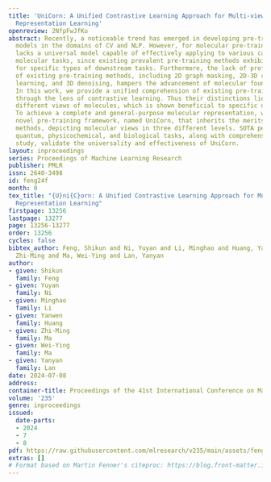 ```yaml
---
title: 'UniCorn: A Unified Contrastive Learning Approach for Multi-view Molecular
  Representation Learning'
openreview: 2NfpFwJfKu
abstract: Recently, a noticeable trend has emerged in developing pre-trained foundation
  models in the domains of CV and NLP. However, for molecular pre-training, there
  lacks a universal model capable of effectively applying to various categories of
  molecular tasks, since existing prevalent pre-training methods exhibit effectiveness
  for specific types of downstream tasks. Furthermore, the lack of profound understanding
  of existing pre-training methods, including 2D graph masking, 2D-3D contrastive
  learning, and 3D denoising, hampers the advancement of molecular foundation models.
  In this work, we provide a unified comprehension of existing pre-training methods
  through the lens of contrastive learning. Thus their distinctions lie in clustering
  different views of molecules, which is shown beneficial to specific downstream tasks.
  To achieve a complete and general-purpose molecular representation, we propose a
  novel pre-training framework, named UniCorn, that inherits the merits of the three
  methods, depicting molecular views in three different levels. SOTA performance across
  quantum, physicochemical, and biological tasks, along with comprehensive ablation
  study, validate the universality and effectiveness of UniCorn.
layout: inproceedings
series: Proceedings of Machine Learning Research
publisher: PMLR
issn: 2640-3498
id: feng24f
month: 0
tex_title: "{U}ni{C}orn: A Unified Contrastive Learning Approach for Multi-view Molecular
  Representation Learning"
firstpage: 13256
lastpage: 13277
page: 13256-13277
order: 13256
cycles: false
bibtex_author: Feng, Shikun and Ni, Yuyan and Li, Minghao and Huang, Yanwen and Ma,
  Zhi-Ming and Ma, Wei-Ying and Lan, Yanyan
author:
- given: Shikun
  family: Feng
- given: Yuyan
  family: Ni
- given: Minghao
  family: Li
- given: Yanwen
  family: Huang
- given: Zhi-Ming
  family: Ma
- given: Wei-Ying
  family: Ma
- given: Yanyan
  family: Lan
date: 2024-07-08
address:
container-title: Proceedings of the 41st International Conference on Machine Learning
volume: '235'
genre: inproceedings
issued:
  date-parts:
  - 2024
  - 7
  - 8
pdf: https://raw.githubusercontent.com/mlresearch/v235/main/assets/feng24f/feng24f.pdf
extras: []
# Format based on Martin Fenner's citeproc: https://blog.front-matter.io/posts/citeproc-yaml-for-bibliographies/
---
```

